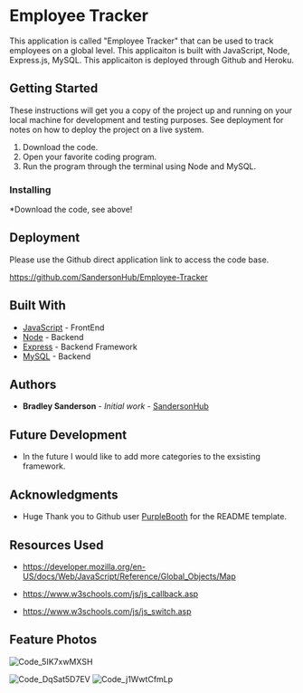# Employee Tracker

This application is called "Employee Tracker" that can be used to track employees on a global level. This applicaiton is built with JavaScript, Node, Express.js, MySQL. This applicaiton is deployed through Github and Heroku. 

## Getting Started

These instructions will get you a copy of the project up and running on your local machine for development and testing purposes. See deployment for notes on how to deploy the project on a live system.

1. Download the code.
2. Open your favorite coding program.
3. Run the program through the terminal using Node and MySQL.

### Installing

*Download the code, see above!

## Deployment

Please use the Github direct application link to access the code base.

https://github.com/SandersonHub/Employee-Tracker

## Built With

* [JavaScript](https://www.javascript.com/) - FrontEnd
* [Node](https://nodejs.org/en) - Backend
* [Express](https://expressjs.com/) - Backend Framework
* [MySQL](https://www.mysql.com/) - Backend

## Authors

* **Bradley Sanderson** - *Initial work* - [SandersonHub](https://github.com/SandersonHub)

## Future Development

* In the future I would like to add more categories to the exsisting framework.

## Acknowledgments

* Huge Thank you to Github user [PurpleBooth](https://gist.github.com/PurpleBooth/109311bb0361f32d87a2) for the README template.

## Resources Used

* https://developer.mozilla.org/en-US/docs/Web/JavaScript/Reference/Global_Objects/Map

* https://www.w3schools.com/js/js_callback.asp

* https://www.w3schools.com/js/js_switch.asp

## Feature Photos

![Code_5IK7xwMXSH](https://github.com/SandersonHub/Employee-Tracker/assets/128574459/57628713-ff86-4c44-afb5-5777f8a40714)

![Code_DqSat5D7EV](https://github.com/SandersonHub/Employee-Tracker/assets/128574459/7c125c5f-6e80-434c-87a3-e4264e19c335)
![Code_j1WwtCfmLp](https://github.com/SandersonHub/Employee-Tracker/assets/128574459/cc30e671-ebf8-4256-92ec-1c97c9512dca)

